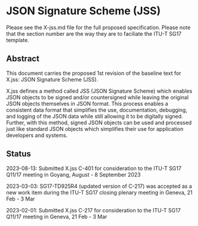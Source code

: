 # JSON Signature Scheme (JSS)

Please see the X-jss.md file for the full proposed specification. Please note
that the section number are the way they are to faciliate the ITU-T SG17
template. 

## Abstract

This document carries the proposed 1st revision of the baseline text for X.jss:
JSON Signature Scheme (JSS).

X.jss defines a method called JSS (JSON Signature Scheme) which enables JSON
objects to be signed and/or countersigned while leaving the original JSON
objects themselves in JSON format. This process enables a consistent data
format that simplifies the use, documentation, debugging, and logging of the
JSON data while still allowing it to be digitally signed. Further, with this
method, signed JSON objects can be used and processed just like standard JSON
objects which simplifies their use for application developers and systems.

## Status

2023-08-13: Submitted X.jss C-401 for consideration to the ITU-T SG17 Q11/17
meeting in Goyang, August - 8 September 2023

2023-03-03: SG17-TD925R4 (updated version of C-217) was accepted as a new work
item during the ITU-T SG17 closing plenary meeting in Geneva, 21 Feb - 3 Mar

2023-02-01: Submitted X.jss C-217 for consideration to the ITU-T SG17 Q11/17
meeting in Geneva, 21 Feb - 3 Mar  

